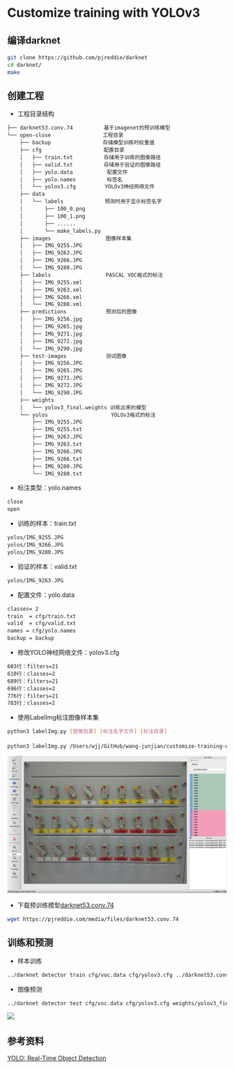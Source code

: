 # Customize training with YOLOv3

## 编译darknet
```bash
git clone https://github.com/pjreddie/darknet
cd darknet/
make
```

## 创建工程
* 工程目录结构
```txt
├── darknet53.conv.74　　　　　　基于imagenet的预训练模型
└── open-close　　　　　　　　　　工程目录
    ├── backup　　　　　　　　　　存储模型训练时权重值
    ├── cfg　　　　　　　　　　　　配置目录
    │   ├── train.txt　　　　　　存储用于训练的图像路径
    │   ├── valid.txt　　　　　　存储用于验证的图像路径
    │   ├── yolo.data　　　　　　 配置文件
    │   ├── yolo.names　　　　　　标签名
    │   └── yolov3.cfg　　　　　 YOLOv3神经网络文件
    ├── data
    │   └── labels　　　　　　　　预测时用于显示标签名字
    │       ├── 100_0.png
    │       ├── 100_1.png
    │       ├── ......
    │       └── make_labels.py
    ├── images　　　　　　　　　　 图像样本集
    │   ├── IMG_9255.JPG
    │   ├── IMG_9263.JPG
    │   ├── IMG_9266.JPG
    │   └── IMG_9280.JPG
    ├── labels　　　　　　　　　　 PASCAL VOC格式的标注
    │   ├── IMG_9255.xml
    │   ├── IMG_9263.xml
    │   ├── IMG_9266.xml
    │   └── IMG_9280.xml
    ├── predictions　　　　　　　 预测后的图像
    │   ├── IMG_9256.jpg
    │   ├── IMG_9265.jpg
    │   ├── IMG_9271.jpg
    │   ├── IMG_9272.jpg
    │   └── IMG_9290.jpg
    ├── test-images　　　　　　　 测试图像
    │   ├── IMG_9256.JPG
    │   ├── IMG_9265.JPG
    │   ├── IMG_9271.JPG
    │   ├── IMG_9272.JPG
    │   └── IMG_9290.JPG
    ├── weights
    │   └── yolov3_final.weights 训练出来的模型
    └── yolos　　　　　　　　　　　  YOLOv3格式的标注
        ├── IMG_9255.JPG
        ├── IMG_9255.txt
        ├── IMG_9263.JPG
        ├── IMG_9263.txt
        ├── IMG_9266.JPG
        ├── IMG_9266.txt
        ├── IMG_9280.JPG
        └── IMG_9280.txt
```

* 标注类型：yolo.names
```txt
close
open
```

* 训练的样本：train.txt
```txt
yolos/IMG_9255.JPG
yolos/IMG_9266.JPG
yolos/IMG_9280.JPG
```

* 验证的样本：valid.txt
```txt
yolos/IMG_9263.JPG
```

* 配置文件：yolo.data
```txt
classes= 2
train  = cfg/train.txt
valid  = cfg/valid.txt
names = cfg/yolo.names
backup = backup
```

* 修改YOLO神经网络文件：yolov3.cfg
```txt
603行：filters=21
610行：classes=2
689行：filters=21
696行：classes=2
776行：filters=21
783行：classes=2
```

* 使用LabelImg标注图像样本集
```bash
python3 labelImg.py [图像目录] [标注名字文件] [标注目录]

python3 labelImg.py /Users/wjj/GitHub/wang-junjian/customize-training-with-yolov3/open-close/images/ /Users/wjj/GitHub/wang-junjian/customize-training-with-yolov3/open-close/cfg/voc.names /Users/wjj/GitHub/wang-junjian/customize-training-with-yolov3/open-close/labels/
```
![](images/annotation.png)

* 下载预训练模型[darknet53.conv.74](https://pjreddie.com/media/files/darknet53.conv.74)
```bash
wget https://pjreddie.com/media/files/darknet53.conv.74
```

## 训练和预测
* 样本训练
```bash
../darknet detector train cfg/voc.data cfg/yolov3.cfg ../darknet53.conv.74
```

* 图像预测
```bash
../darknet detector test cfg/voc.data cfg/yolov3.cfg weights/yolov3_final.weights test-images/IMG_9256.JPG
```
![](images/prediction.png)

## 参考资料
[YOLO: Real-Time Object Detection](https://pjreddie.com/darknet/yolo/)
